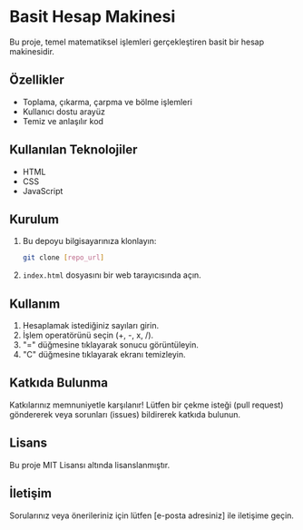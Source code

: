 # Basit Hesap Makinesi

Bu proje, temel matematiksel işlemleri gerçekleştiren basit bir hesap makinesidir.

## Özellikler

* Toplama, çıkarma, çarpma ve bölme işlemleri
* Kullanıcı dostu arayüz
* Temiz ve anlaşılır kod

## Kullanılan Teknolojiler

* HTML
* CSS
* JavaScript

## Kurulum

1.  Bu depoyu bilgisayarınıza klonlayın:

    ```bash
    git clone [repo_url]
    ```

2.  `index.html` dosyasını bir web tarayıcısında açın.

## Kullanım

1.  Hesaplamak istediğiniz sayıları girin.
2.  İşlem operatörünü seçin (+, -, x, /).
3.  "=" düğmesine tıklayarak sonucu görüntüleyin.
4.  "C" düğmesine tıklayarak ekranı temizleyin.



## Katkıda Bulunma

Katkılarınız memnuniyetle karşılanır! Lütfen bir çekme isteği (pull request) göndererek veya sorunları (issues) bildirerek katkıda bulunun.

## Lisans

Bu proje MIT Lisansı altında lisanslanmıştır.

## İletişim

Sorularınız veya önerileriniz için lütfen [e-posta adresiniz] ile iletişime geçin.
